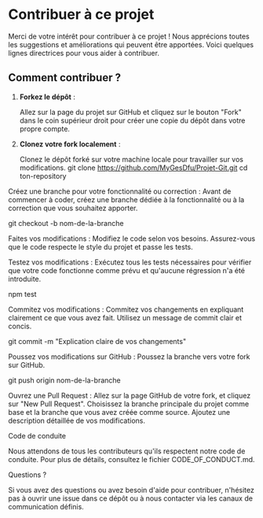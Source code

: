 # Contribuer à ce projet

Merci de votre intérêt pour contribuer à ce projet ! Nous apprécions toutes les suggestions et améliorations qui peuvent être apportées. Voici quelques lignes directrices pour vous aider à contribuer.

## Comment contribuer ?

1. **Forkez le dépôt** :

   Allez sur la page du projet sur GitHub et cliquez sur le bouton "Fork" dans le coin supérieur droit pour créer une copie du dépôt dans votre propre compte.

2. **Clonez votre fork localement** :

   Clonez le dépôt forké sur votre machine locale pour travailler sur vos modifications.
   git clone https://github.com/MyGesDfu/Projet-Git.git
   cd ton-repository

Créez une branche pour votre fonctionnalité ou correction : Avant de commencer à coder, créez une branche dédiée à la fonctionnalité ou à la correction que vous souhaitez apporter.


git checkout -b nom-de-la-branche

Faites vos modifications : Modifiez le code selon vos besoins. Assurez-vous que le code respecte le style du projet et passe les tests.

Testez vos modifications : Exécutez tous les tests nécessaires pour vérifier que votre code fonctionne comme prévu et qu'aucune régression n'a été introduite.

npm test

Commitez vos modifications : Commitez vos changements en expliquant clairement ce que vous avez fait. Utilisez un message de commit clair et concis.

git commit -m "Explication claire de vos changements"

Poussez vos modifications sur GitHub : Poussez la branche vers votre fork sur GitHub.

git push origin nom-de-la-branche

Ouvrez une Pull Request : Allez sur la page GitHub de votre fork, et cliquez sur "New Pull Request". Choisissez la branche principale du projet comme base et la branche que vous avez créée comme source. Ajoutez une description détaillée de vos modifications.

Code de conduite

Nous attendons de tous les contributeurs qu'ils respectent notre code de conduite. Pour plus de détails, consultez le fichier CODE_OF_CONDUCT.md.

Questions ?

Si vous avez des questions ou avez besoin d'aide pour contribuer, n'hésitez pas à ouvrir une issue dans ce dépôt ou à nous contacter via les canaux de communication définis.